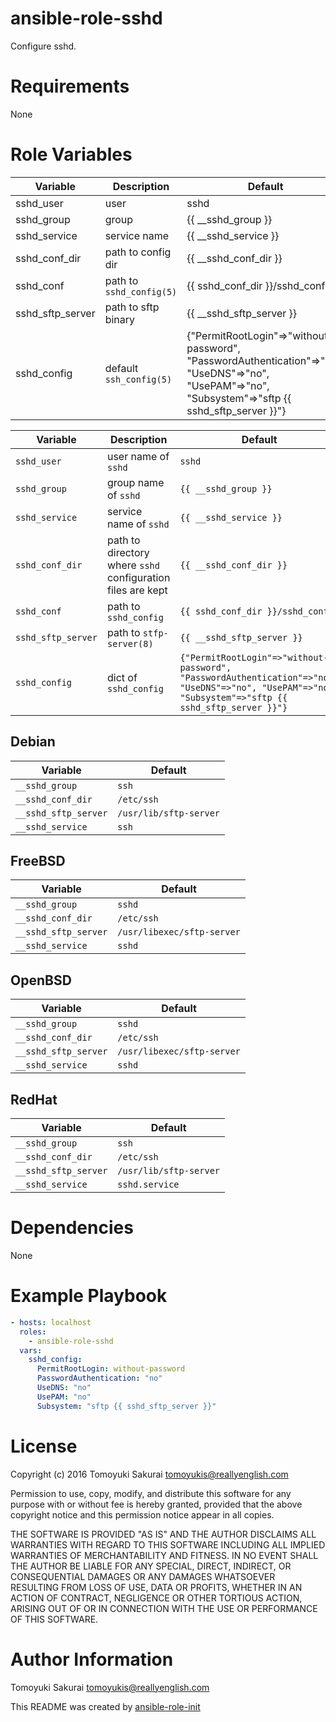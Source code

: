 # ansible-role-sshd

Configure sshd.

# Requirements

None

# Role Variables

| Variable | Description | Default |
|----------|-------------|---------|
| sshd\_user | user | sshd |
| sshd\_group | group | {{ \_\_sshd\_group }} |
| sshd\_service | service name | {{ \_\_sshd\_service }} |
| sshd\_conf\_dir | path to config dir | {{ \_\_sshd\_conf\_dir }} |
| sshd\_conf | path to `sshd_config(5)` | {{ sshd\_conf\_dir }}/sshd\_config |
| sshd\_sftp\_server | path to sftp binary | {{ \_\_sshd\_sftp\_server }} |
| sshd\_config | default `ssh_config(5)` | {"PermitRootLogin"=>"without-password", "PasswordAuthentication"=>"no", "UseDNS"=>"no", "UsePAM"=>"no", "Subsystem"=>"sftp {{ sshd\_sftp\_server }}"} |

| Variable | Description | Default |
|----------|-------------|---------|
| `sshd_user` | user name of `sshd` | `sshd` |
| `sshd_group` | group name of `sshd` | `{{ __sshd_group }}` |
| `sshd_service` | service name of `sshd` | `{{ __sshd_service }}` |
| `sshd_conf_dir` | path to directory where `sshd` configuration files are kept | `{{ __sshd_conf_dir }}` |
| `sshd_conf` | path to `sshd_config` | `{{ sshd_conf_dir }}/sshd_config` |
| `sshd_sftp_server` | path to `stfp-server(8)` | `{{ __sshd_sftp_server }}` |
| `sshd_config` | dict of `sshd_config` | `{"PermitRootLogin"=>"without-password", "PasswordAuthentication"=>"no", "UseDNS"=>"no", "UsePAM"=>"no", "Subsystem"=>"sftp {{ sshd_sftp_server }}"}` |

## Debian

| Variable | Default |
|----------|---------|
| `__sshd_group` | `ssh` |
| `__sshd_conf_dir` | `/etc/ssh` |
| `__sshd_sftp_server` | `/usr/lib/sftp-server` |
| `__sshd_service` | `ssh` |

## FreeBSD

| Variable | Default |
|----------|---------|
| `__sshd_group` | `sshd` |
| `__sshd_conf_dir` | `/etc/ssh` |
| `__sshd_sftp_server` | `/usr/libexec/sftp-server` |
| `__sshd_service` | `sshd` |

## OpenBSD

| Variable | Default |
|----------|---------|
| `__sshd_group` | `sshd` |
| `__sshd_conf_dir` | `/etc/ssh` |
| `__sshd_sftp_server` | `/usr/libexec/sftp-server` |
| `__sshd_service` | `sshd` |

## RedHat

| Variable | Default |
|----------|---------|
| `__sshd_group` | `ssh` |
| `__sshd_conf_dir` | `/etc/ssh` |
| `__sshd_sftp_server` | `/usr/lib/sftp-server` |
| `__sshd_service` | `sshd.service` |

# Dependencies

None

# Example Playbook

```yaml
- hosts: localhost
  roles:
    - ansible-role-sshd
  vars:
    sshd_config:
      PermitRootLogin: without-password
      PasswordAuthentication: "no"
      UseDNS: "no"
      UsePAM: "no"
      Subsystem: "sftp {{ sshd_sftp_server }}"
```

# License

Copyright (c) 2016 Tomoyuki Sakurai <tomoyukis@reallyenglish.com>

Permission to use, copy, modify, and distribute this software for any
purpose with or without fee is hereby granted, provided that the above
copyright notice and this permission notice appear in all copies.

THE SOFTWARE IS PROVIDED "AS IS" AND THE AUTHOR DISCLAIMS ALL WARRANTIES
WITH REGARD TO THIS SOFTWARE INCLUDING ALL IMPLIED WARRANTIES OF
MERCHANTABILITY AND FITNESS. IN NO EVENT SHALL THE AUTHOR BE LIABLE FOR
ANY SPECIAL, DIRECT, INDIRECT, OR CONSEQUENTIAL DAMAGES OR ANY DAMAGES
WHATSOEVER RESULTING FROM LOSS OF USE, DATA OR PROFITS, WHETHER IN AN
ACTION OF CONTRACT, NEGLIGENCE OR OTHER TORTIOUS ACTION, ARISING OUT OF
OR IN CONNECTION WITH THE USE OR PERFORMANCE OF THIS SOFTWARE.

# Author Information

Tomoyuki Sakurai <tomoyukis@reallyenglish.com>

This README was created by [ansible-role-init](https://gist.github.com/trombik/d01e280f02c78618429e334d8e4995c0)
